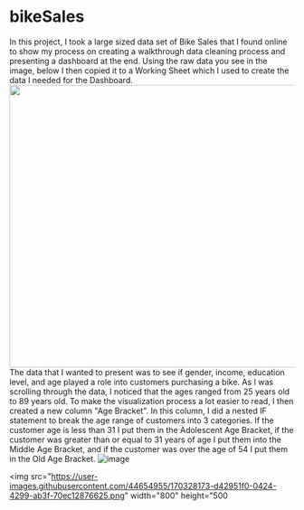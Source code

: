 # bikeSales

In this project, I took a large sized data set of Bike Sales that I found online to show my process on creating a walkthrough data cleaning process and presenting a dashboard at the end. Using the raw data you see in the image, below I then copied it to a Working Sheet which I used to create the data I needed for the Dashboard.
<img src="https://user-images.githubusercontent.com/44654955/170320563-c4fc0d45-ad2e-47c2-ba17-99b680dda6a9.png" width="800" height="500
                                                                                                                                    ">
The data that I wanted to present was to see if gender, income, education level, and age played a role into customers purchasing a bike. As I was scrolling through the data, I noticed that the ages ranged from 25 years old to 89 years old. To make the visualization process a lot easier to read, I then created a new column "Age Bracket". In this column, I did a nested IF statement to break the age range of customers into 3 categories. If the customer age is less than 31 I put them in the Adolescent Age Bracket, if the customer was greater than or equal to 31 years of age I put them into the Middle Age Bracket, and if the customer was over the age of 54 I put them in the Old Age Bracket.
![image](https://user-images.githubusercontent.com/44654955/170328173-d42951f0-0424-4299-ab3f-70ec12876625.png)

<img src="https://user-images.githubusercontent.com/44654955/170328173-d42951f0-0424-4299-ab3f-70ec12876625.png" width="800" height="500
